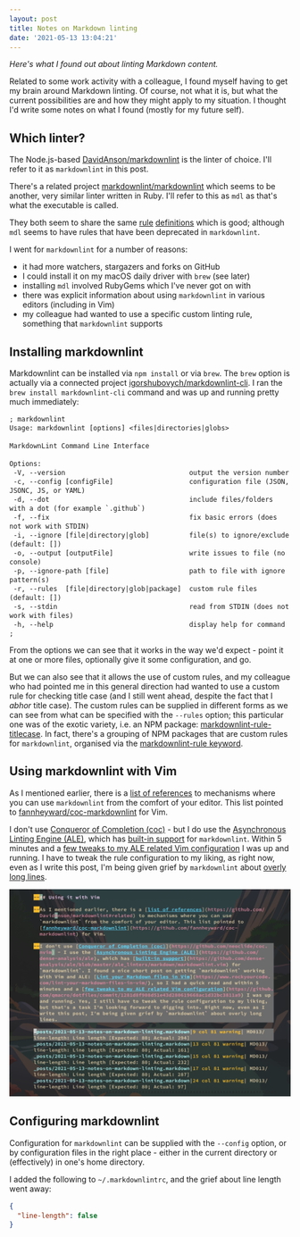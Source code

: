 ```yaml
---
layout: post
title: Notes on Markdown linting
date: '2021-05-13 13:04:21'
---
```


_Here's what I found out about linting Markdown content._

Related to some work activity with a colleague, I found myself having to get my brain around Markdown linting. Of course, not what it is, but what the current possibilities are and how they might apply to my situation. I thought I'd write some notes on what I found (mostly for my future self).

## Which linter?

The Node.js-based [DavidAnson/markdownlint](https://github.com/DavidAnson/markdownlint) is the linter of choice. I'll refer to it as `markdownlint` in this post.

There's a related project [markdownlint/markdownlint](https://github.com/markdownlint/markdownlint) which seems to be another, very similar linter written in Ruby. I'll refer to this as `mdl` as that's what the executable is called.

They both seem to share the same [rule](https://github.com/DavidAnson/markdownlint/blob/main/doc/Rules.md) [definitions](https://github.com/markdownlint/markdownlint/blob/master/docs/RULES.md) which is good; although `mdl` seems to have rules that have been deprecated in `markdownlint`.

I went for `markdownlint` for a number of reasons:

* it had more watchers, stargazers and forks on GitHub
* I could install it on my macOS daily driver with `brew` (see later)
* installing `mdl` involved RubyGems which I've never got on with
* there was explicit information about using `markdownlint` in various editors (including in Vim)
* my colleague had wanted to use a specific custom linting rule, something that `markdownlint` supports

## Installing markdownlint

Markdownlint can be installed via `npm install` or via `brew`. The `brew` option is actually via a connected project [igorshubovych/markdownlint-cli](https://github.com/igorshubovych/markdownlint-cli). I ran the `brew install markdownlint-cli` command and was up and running pretty much immediately:

```shell
; markdownlint
Usage: markdownlint [options] <files|directories|globs>

MarkdownLint Command Line Interface

Options:
 -V, --version                               output the version number
 -c, --config [configFile]                   configuration file (JSON, JSONC, JS, or YAML)
 -d, --dot                                   include files/folders with a dot (for example `.github`)
 -f, --fix                                   fix basic errors (does not work with STDIN)
 -i, --ignore [file|directory|glob]          file(s) to ignore/exclude (default: [])
 -o, --output [outputFile]                   write issues to file (no console)
 -p, --ignore-path [file]                    path to file with ignore pattern(s)
 -r, --rules  [file|directory|glob|package]  custom rule files (default: [])
 -s, --stdin                                 read from STDIN (does not work with files)
 -h, --help                                  display help for command
;
```

From the options we can see that it works in the way we'd expect - point it at one or more files, optionally give it some configuration, and go.

But we can also see that it allows the use of custom rules, and my colleague who had pointed me in this general direction had wanted to use a custom rule for checking title case (and I still went ahead, despite the fact that I *abhor* title case). The custom rules can be supplied in different forms as we can see from what can be specified with the `--rules` option; this particular one was of the exotic variety, i.e. an NPM package: [markdownlint-rule-titlecase](https://www.npmjs.com/package/markdownlint-rule-titlecase). In fact, there's a grouping of NPM packages that are custom rules for `markdownlint`, organised via the [markdownlint-rule keyword](https://www.npmjs.com/search?q=keywords:markdownlint-rule).

## Using markdownlint with Vim

As I mentioned earlier, there is a [list of references](https://github.com/DavidAnson/markdownlint#related) to mechanisms where you can use `markdownlint` from the comfort of your editor. This list pointed to [fannheyward/coc-markdownlint](https://github.com/fannheyward/coc-markdownlint) for Vim.

I don't use [Conqueror of Completion (coc)](https://github.com/neoclide/coc.nvim) - but I do use the [Asynchronous Linting Engine (ALE)](https://github.com/dense-analysis/ale), which has [built-in support](https://github.com/dense-analysis/ale/blob/master/ale_linters/markdown/markdownlint.vim) for `markdownlint`. Within 5 minutes and a [few tweaks to my ALE related Vim configuration](https://github.com/qmacro/dotfiles/commit/1281d8f908d51e43d280619668ac1d32bc3811a9) I was up and running. I have to tweak the rule configuration to my liking, as right now, even as I write this post, I'm being given grief by `markdownlint` about [overly long lines](https://github.com/DavidAnson/markdownlint/blob/main/doc/Rules.md#md013).

![long lines warnings](/content/images/2021/05/long-lines-warnings.png)

## Configuring markdownlint

Configuration for `markdownlint` can be supplied with the `--config` option, or by configuration files in the right place - either in the current directory or (effectively) in one's home directory.

I added the following to `~/.markdownlintrc`, and the grief about line length went away:

```json
{
  "line-length": false
}
```
